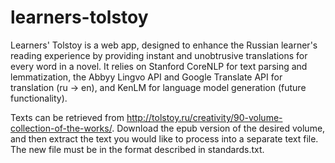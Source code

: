 # learners-tolstoy
Learners' Tolstoy is a web app, designed to enhance the Russian learner's reading experience by providing instant and unobtrusive translations for every word in a novel. It relies on Stanford CoreNLP for text parsing and lemmatization, the Abbyy Lingvo API and Google Translate API for translation (ru -> en), and KenLM for language model generation (future functionality).

Texts can be retrieved from http://tolstoy.ru/creativity/90-volume-collection-of-the-works/. Download the epub version of the desired volume, and then extract the text you would like to process into a separate text file. The new file must be in the format described in standards.txt.

